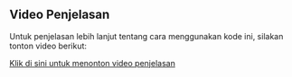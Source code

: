 ## Video Penjelasan
Untuk penjelasan lebih lanjut tentang cara menggunakan kode ini, silakan tonton video berikut:

[Klik di sini untuk menonton video penjelasan](https://drive.google.com/drive/u/0/folders/16KCDOD3v1jrqR5clsFrwBz1H4IWOwcVk)

